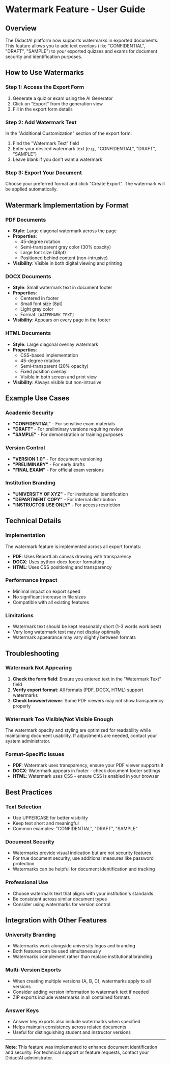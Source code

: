 ﻿# Watermark Feature - User Guide

## Overview
The DidactAI platform now supports watermarks in exported documents. This feature allows you to add text overlays (like "CONFIDENTIAL", "DRAFT", "SAMPLE") to your exported quizzes and exams for document security and identification purposes.

## How to Use Watermarks

### Step 1: Access the Export Form
1. Generate a quiz or exam using the AI Generator
2. Click on "Export" from the generation view
3. Fill in the export form details

### Step 2: Add Watermark Text
In the "Additional Customization" section of the export form:
1. Find the "Watermark Text" field
2. Enter your desired watermark text (e.g., "CONFIDENTIAL", "DRAFT", "SAMPLE")
3. Leave blank if you don't want a watermark

### Step 3: Export Your Document
Choose your preferred format and click "Create Export". The watermark will be applied automatically.

## Watermark Implementation by Format

### PDF Documents
- **Style**: Large diagonal watermark across the page
- **Properties**: 
  - 45-degree rotation
  - Semi-transparent gray color (30% opacity)
  - Large font size (48pt)
  - Positioned behind content (non-intrusive)
- **Visibility**: Visible in both digital viewing and printing

### DOCX Documents  
- **Style**: Small watermark text in document footer
- **Properties**:
  - Centered in footer
  - Small font size (8pt)
  - Light gray color
  - Format: `[WATERMARK_TEXT]`
- **Visibility**: Appears on every page in the footer

### HTML Documents
- **Style**: Large diagonal overlay watermark
- **Properties**:
  - CSS-based implementation
  - 45-degree rotation
  - Semi-transparent (20% opacity)
  - Fixed position overlay
  - Visible in both screen and print view
- **Visibility**: Always visible but non-intrusive

## Example Use Cases

### Academic Security
- **"CONFIDENTIAL"** - For sensitive exam materials
- **"DRAFT"** - For preliminary versions requiring review
- **"SAMPLE"** - For demonstration or training purposes

### Version Control
- **"VERSION 1.0"** - For document versioning
- **"PRELIMINARY"** - For early drafts
- **"FINAL EXAM"** - For official exam versions

### Institution Branding
- **"UNIVERSITY OF XYZ"** - For institutional identification
- **"DEPARTMENT COPY"** - For internal distribution
- **"INSTRUCTOR USE ONLY"** - For access restriction

## Technical Details

### Implementation
The watermark feature is implemented across all export formats:
- **PDF**: Uses ReportLab canvas drawing with transparency
- **DOCX**: Uses python-docx footer formatting
- **HTML**: Uses CSS positioning and transparency

### Performance Impact
- Minimal impact on export speed
- No significant increase in file sizes
- Compatible with all existing features

### Limitations
- Watermark text should be kept reasonably short (1-3 words work best)
- Very long watermark text may not display optimally
- Watermark appearance may vary slightly between formats

## Troubleshooting

### Watermark Not Appearing
1. **Check the form field**: Ensure you entered text in the "Watermark Text" field
2. **Verify export format**: All formats (PDF, DOCX, HTML) support watermarks
3. **Check browser/viewer**: Some PDF viewers may not show transparency properly

### Watermark Too Visible/Not Visible Enough
The watermark opacity and styling are optimized for readability while maintaining document usability. If adjustments are needed, contact your system administrator.

### Format-Specific Issues
- **PDF**: Watermark uses transparency, ensure your PDF viewer supports it
- **DOCX**: Watermark appears in footer - check document footer settings
- **HTML**: Watermark uses CSS - ensure CSS is enabled in your browser

## Best Practices

### Text Selection
- Use UPPERCASE for better visibility
- Keep text short and meaningful
- Common examples: "CONFIDENTIAL", "DRAFT", "SAMPLE"

### Document Security
- Watermarks provide visual indication but are not security features
- For true document security, use additional measures like password protection
- Watermarks can be helpful for document identification and tracking

### Professional Use
- Choose watermark text that aligns with your institution's standards
- Be consistent across similar document types
- Consider using watermarks for version control

## Integration with Other Features

### University Branding
- Watermarks work alongside university logos and branding
- Both features can be used simultaneously
- Watermarks complement rather than replace institutional branding

### Multi-Version Exports
- When creating multiple versions (A, B, C), watermarks apply to all versions
- Consider adding version information to watermark text if needed
- ZIP exports include watermarks in all contained formats

### Answer Keys
- Answer key exports also include watermarks when specified
- Helps maintain consistency across related documents
- Useful for distinguishing student and instructor versions

---

**Note**: This feature was implemented to enhance document identification and security. For technical support or feature requests, contact your DidactAI administrator.
